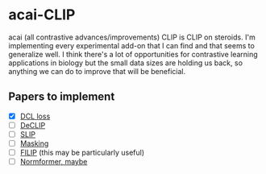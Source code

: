 # acai-CLIP

acai (all contrastive advances/improvements) CLIP is CLIP on steroids. I'm implementing every experimental add-on that I can find and that seems to generalize well. I think there's a lot of opportunities for contrastive learning applications in biology but the small data sizes are holding us back, so anything we can do to improve that will be beneficial. 

## Papers to implement
- [x] [DCL loss](https://arxiv.org/pdf/2110.06848.pdf)
- [ ] [DeCLIP](https://arxiv.org/pdf/2110.05208.pdf)
- [ ] [SLIP](https://arxiv.org/pdf/2112.12750.pdf)
- [ ] [Masking](https://arxiv.org/pdf/2212.00794.pdf)
- [ ] [FILIP](https://arxiv.org/pdf/2111.07783.pdf) (this may be particularly useful)
- [ ] [Normformer, maybe](https://arxiv.org/pdf/2110.09456.pdf)
